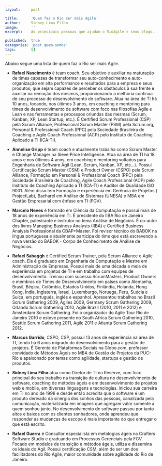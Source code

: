 ```yaml
---
layout:     post

title:      'Quem faz o Rio ser mais Agile'
author:     Sidney Lima Filho
image:      ''
excerpt:    As principais pessoas que ajudam o RioAgile e seus blogs.

published:  true
categories: 'post quem-somos'
tags:       []
---
```


Abaixo segue uma lista de quem faz o Rio ser mais Agile.

+   **Rafael Nascimento** é team coach. Seu objetivo é auxiliar na maturação de times capazes de transformar seu auto-conhecimento e auto-organização em alta performance e resultados para a empresa e seus produtos; que sejam capazes de perceber os obstáculos à sua frente e auxiliar na remoção dos mesmos, proporcionando a melhoria contínua de seu processo de desenvolvimento de software. Atua na área de TI há 10 anos, focando, nos últimos 3 anos, em coaching e mentoring para times de desenvolvimento de software com foco nas filosofias Agile e Lean e nas ferramentas e processos oriundas das mesmas (Scrum, Kanban, XP, Lean Startup, etc.). É Certified Scrum Professional (CSP) pela Scrum Alliance, Professional Scrum Master (PSM) pela Scrum.org, Personal & Professional Coach (PPC) pela Sociedade Brasileira de Coaching e Agile Coach Professional (ACP) pelo Instituto de Coaching Aplicado a TI (ICA-TI).

+   **Annelise Gripp** é team coach e atualmente trabalha como Scrum Master e Change Manager na Sieve Price Intelligence. Atua na área de TI há 18 anos e nos últimos 4 anos, em coaching e mentoring voltados para Engenharia de Software Ágil (Lean, Scrum, Kanban, XP, etc...). Possui Certificação Scrum Master (CSM) e Product Owner (CSPO) pela Scrum Alliance, Formação em Personal & Professional Coach (PPC) pela Sociedade Brasileira de Coaching, Agile Coach Professional (ACP) pelo Instituto de Coaching Aplicado a TI (ICA-TI) e Auditor de Qualidade ISO 9001. Além disso tem Formação e experiência em Gerência de Projetos ( ProjectLab), Bacharel em Análise de Sistemas (UNESA) e MBA em Gestão Empresarial com ênfase em TI (FGV).

+   **Marcelo Neves** é formado em Ciência da Computação e possui mais de 18 anos de experiência em TI. É presidente do IIBA Rio de Janeiro Chapter, palestrante e instrutor no tema Análise de Negócios. É co-autor dos livros Managing Business Analysts (IIBA) e Certified Business Analysis Professional da CBAP+Master. Foi revisor técnico do BABOK na língua portuguesa e atualmente participa do time que está escrevendo a nova versão do BABOK - Corpo de Conhecimento de Análise de Negócios.

+   **Rafael Sabaggh** é Certified Scrum Trainer, pela Scrum Alliance e Agile coach. Ele é graduado em Engenharia de Computação e Mestre em Administração de Empresas. Possui mais de uma década e meia de experiência em projetos de TI e em trabalho com equipes de desenvolvimento. Treinou com sucesso ScrumMasters, Product Owners e membros de Times de Desenvolvimento em países como Alemanha, Brasil, Bégica, Colômbia, Estados Unidos, Finlândia, Holanda, Hong Kong, Índia, Inglaterra, Israel, Luxemburgo, Noruega, Peru, Suécia e Suíça, em português, inglês e espanhol. Apresentou trabalhos no Brazil Scrum Gathering 2009, Ágiles 2009, Germany Scrum Gathering 2009, Orlando Scrum Gathering 2010, Agile Brazil (2010, 2011 e 2012) e Amsterdam Scrum Gathering. Foi o organizador do Agile Tour Rio de Janeiro 2010 e esteve presente no South Africa Scrum Gathering 2010, Seattle Scrum Gathering 2011, Agile 2011 e Atlanta Scrum Gathering 2012.

+   **Marcos Garrido**, CSPO, CSP, possui 13 anos de experiência na área de TI, tendo há 6 anos migrado do desenvolvimento para a gestão de projetos. É Gerente de Plataformas Sociais na Globo.com, professor convidado de Métodos Ágeis no MBA de Gestão de Projetos da PUC-Rio e apaixonado por temas como agilidade, startups e gestão de produtos.

+   **Sidney Lima Filho** atua como Diretor de TI no Reserve, com foco principal do seu trabalho na transição de cultura no desenvolvimento de software, coaching de métodos ágeis e em desenvolvimento de projetos web e mobile, em diversas linguagens e tecnologias. Iniciou sua carreira em TI no ano de 1998 e desde então acredita que o software é um produto derivado da sinergia dos sonhos das pessoas, canalizada pela comunicação, materializada em imagens que agregam valor somente a quem sonhou junto. No desenvolvimento de software passou por tanto altos e baixos com os clientes sonhadores, onde aprendeu que responder as mudanças de escopo é mais importante do que entregar o que está escrito. 

+   **Rafael Guerra** é Consultor especialista em metologias ágeis na Crafters Software Studio e graduando em Processos Gerenciais pela FGV. Focado em modelos de transição e métodos ágeis, utiliza e dissemina os ideais do Ágil. Possui certificação CSM, além de ser um dos facilitadores do Rio Agile, maior comunidade sobre agilidade do Rio de Janeiro.
